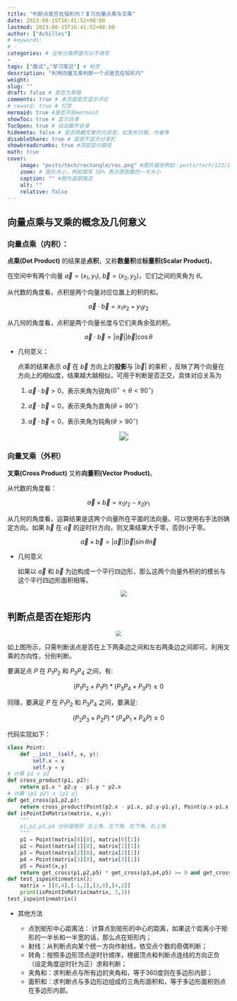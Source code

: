 ```yaml
---
title: "判断点是否在矩形内？复习向量点乘与叉乘"
date: 2023-08-15T16:41:52+08:00
lastmod: 2023-08-15T16:41:52+08:00
author: ["Achilles"]
# keywords: 
# - 
categories: # 没有分类界面可以不填写
- 
tags: ["面试","学习笔记"] # 标签
description: "利用向量叉乘判断一个点是否在矩形内"
weight:
slug: ""
draft: false # 是否为草稿
comments: true # 本页面是否显示评论
# reward: true # 打赏
mermaid: true #是否开启mermaid
showToc: true # 显示目录
TocOpen: true # 自动展开目录
hidemeta: false # 是否隐藏文章的元信息，如发布日期、作者等
disableShare: true # 底部不显示分享栏
showbreadcrumbs: true #顶部显示路径
math: true
cover:
    image: "posts/tech/rectangle/rec.png" #图片路径例如：posts/tech/123/123.png
    zoom: # 图片大小，例如填写 50% 表示原图像的一半大小
    caption: "" #图片底部描述
    alt: ""
    relative: false
---
```


## 向量点乘与叉乘的概念及几何意义

### 向量点乘（内积）：

**点乘(Dot Product)** 的结果是**点积**，又称**数量积**或**标量积(Scalar Product)**。

在空间中有两个向量 $\vec{a}=(x_1,y_1),\;\vec{b}=(x_2,y_2)$，它们之间的夹角为 $\theta$。

从代数的角度看，点积是两个向量对应位置上的积的和。

$$
\vec{a}\cdot\vec{b}=x_1x_2+y_1y_2
$$

从几何的角度看，点积是两个向量长度与它们夹角余弦的积。

$$
\vec{a}\cdot\vec{b}=|\vec{a}||\vec{b}|\cos\theta
$$

* 几何意义：

  点乘的结果表示 $\vec{a}$ 在 $\vec{b}$ 方向上的**投影**与 $|\vec{b}|$ 的乘积 ，反映了两个向量在方向上的相似度，结果越大越相似，可用于判断是否正交，具体对应关系为

  1. $\vec{a}\cdot\vec{b}>0$，表示夹角为锐角($0^\circ<\theta<90^\circ$)

  2. $\vec{a}\cdot\vec{b}=0$，表示夹角为直角($\theta=90^\circ$)

  3. $\vec{a}\cdot\vec{b}<0$，表示夹角为钝角($\theta>90^\circ$)

  <div align=center><img src="inner.png" style="zoom:125%;" /></div>

### 向量叉乘（外积）

**叉乘(Cross Product)** 又称**向量积(Vector Product)**。

从代数的角度看：

$$
\vec{a}\times\vec{b}=x_1y_2-x_2y_1
$$

从几何的角度看，运算结果是这两个向量所在平面的法向量。可以使用右手法则确定方向。如果 $\vec{b}$ 在 $\vec{a}$ 的逆时针方向，则叉乘结果大于零，否则小于零。

$$
\vec{a}\times\vec{b}=|\vec{a}||\vec{b}|\sin\theta\vec{n}
$$

* 几何意义

  如果以 $\vec{a}$ 和 $\vec{b}$ 为边构成一个平行四边形，那么这两个向量外积的的模长与这个平行四边形面积相等。

  <div align=center><img src="outter.png" style="zoom:90%;" /></div>

## 判断点是否在矩形内

<div align=center><img src="rec.png" style="zoom:75%;" /></div>

如上图所示，只需判断该点是否在上下两条边之间和左右两条边之间即可。利用叉乘的方向性，分别判断。

要满足点 $P$ 在 $P_1P_2$ 和 $P_3P_4$ 之间，有:

$$
(P_1P_2\times P_1P)*(P_3P_4\times P_3P)\geq0
$$

同理，要满足 $P$ 在 $P_1P_2$ 和 $P_3P_4$ 之间，要满足:

$$
(P_2P_3\times P_2P)*(P_4P_1\times P_4P)\geq0
$$

代码实现如下：

```python
class Point:
    def __init__(self, x, y):
        self.x = x
        self.y = y
# 计算 p1 x p2
def cross_product(p1, p2):
    return p1.x * p2.y - p1.y * p2.x
# 计算 |p1 p2| x |p1 p|
def get_cross(p1,p2,p):
    return cross_product(Point(p2.x - p1.x, p2.y-p1.y), Point(p.x-p1.x, p.y-p1.y))
def isPointInMatrix(matrix, x,y):
    """
    p1,p2,p3,p4 分别是矩形 左上角、左下角、右下角、右上角
    """
    p1 = Point(matrix[0][0], matrix[0][1])
    p2 = Point(matrix[1][0], matrix[1][1])
    p3 = Point(matrix[2][0], matrix[2][1])
    p4 = Point(matrix[3][0], matrix[3][1])
    p5 = Point(x,y)
    return get_cross(p1,p2,p5) * get_cross(p3,p4,p5) >= 0 and get_cross(p2,p3,p5) * get_cross(p4,p1,p5) >= 0
def test_ispointinmatrix():
    matrix = [[0,4],[-1,2],[3,0],[4,2]]
    print(isPointInMatrix(matrix, 3,3))
test_ispointinmatrix()
```

* 其他方法

  * 点到矩形中心距离法： 计算点到矩形的中心的距离，如果这个距离小于矩形的一半长和一半宽的话，那么点在矩形内；

  - 射线：从判断点向某个统一方向作射线，依交点个数的奇偶判断；
  - 转角：按照多边形顶点逆时针顺序，根据顶点和判断点连线的方向正负（设定角度逆时针为正）求和判断；
  - 夹角和：求判断点与所有边的夹角和，等于360度则在多边形内部；
  - 面积和：求判断点与多边形边组成的三角形面积和，等于多边形面积则点在多边形内部。
